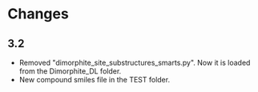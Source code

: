 Changes
=======

3.2
-----

* Removed "dimorphite_site_substructures_smarts.py". Now it is loaded from the Dimorphite_DL folder. 
* New compound smiles file in the TEST folder.

